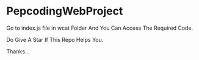 # PepcodingWebProject

Go to index.js file in wcat Folder And You Can Access The Required Code.

Do Give A Star If This Repo Helps You.

Thanks...
